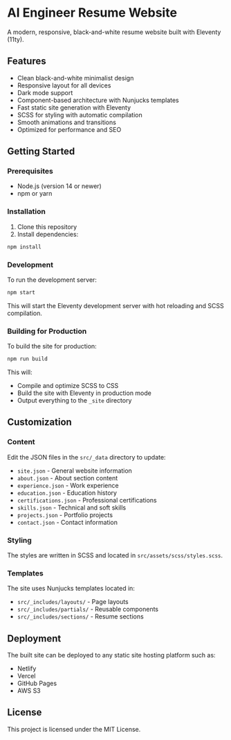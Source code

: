 # AI Engineer Resume Website

A modern, responsive, black-and-white resume website built with Eleventy (11ty).

## Features

- Clean black-and-white minimalist design
- Responsive layout for all devices
- Dark mode support
- Component-based architecture with Nunjucks templates
- Fast static site generation with Eleventy
- SCSS for styling with automatic compilation
- Smooth animations and transitions
- Optimized for performance and SEO

## Getting Started

### Prerequisites

- Node.js (version 14 or newer)
- npm or yarn

### Installation

1. Clone this repository
2. Install dependencies:

```bash
npm install
```

### Development

To run the development server:

```bash
npm start
```

This will start the Eleventy development server with hot reloading and SCSS compilation.

### Building for Production

To build the site for production:

```bash
npm run build
```

This will:
- Compile and optimize SCSS to CSS
- Build the site with Eleventy in production mode
- Output everything to the `_site` directory

## Customization

### Content

Edit the JSON files in the `src/_data` directory to update:

- `site.json` - General website information
- `about.json` - About section content
- `experience.json` - Work experience
- `education.json` - Education history
- `certifications.json` - Professional certifications
- `skills.json` - Technical and soft skills
- `projects.json` - Portfolio projects
- `contact.json` - Contact information

### Styling

The styles are written in SCSS and located in `src/assets/scss/styles.scss`.

### Templates

The site uses Nunjucks templates located in:
- `src/_includes/layouts/` - Page layouts
- `src/_includes/partials/` - Reusable components
- `src/_includes/sections/` - Resume sections

## Deployment

The built site can be deployed to any static site hosting platform such as:
- Netlify
- Vercel
- GitHub Pages
- AWS S3

## License

This project is licensed under the MIT License.